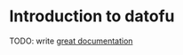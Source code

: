 # Introduction to datofu

TODO: write [great documentation](http://jacobian.org/writing/what-to-write/)
